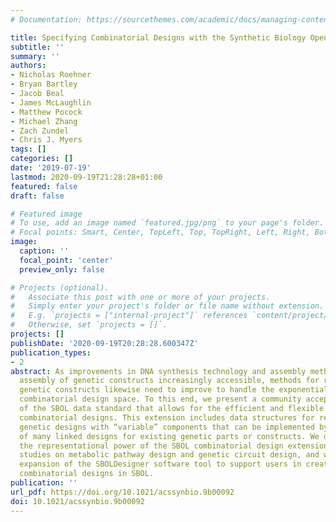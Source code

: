 ```yaml
---
# Documentation: https://sourcethemes.com/academic/docs/managing-content/

title: Specifying Combinatorial Designs with the Synthetic Biology Open Language (SBOL)
subtitle: ''
summary: ''
authors:
- Nicholas Roehner
- Bryan Bartley
- Jacob Beal
- James McLaughlin
- Matthew Pocock
- Michael Zhang
- Zach Zundel
- Chris J. Myers
tags: []
categories: []
date: '2019-07-19'
lastmod: 2020-09-19T21:28:28+01:00
featured: false
draft: false

# Featured image
# To use, add an image named `featured.jpg/png` to your page's folder.
# Focal points: Smart, Center, TopLeft, Top, TopRight, Left, Right, BottomLeft, Bottom, BottomRight.
image:
  caption: ''
  focal_point: 'center'
  preview_only: false

# Projects (optional).
#   Associate this post with one or more of your projects.
#   Simply enter your project's folder or file name without extension.
#   E.g. `projects = ["internal-project"]` references `content/project/deep-learning/index.md`.
#   Otherwise, set `projects = []`.
projects: []
publishDate: '2020-09-19T20:28:28.600347Z'
publication_types:
- 2
abstract: As improvements in DNA synthesis technology and assembly methods make combinatorial
  assembly of genetic constructs increasingly accessible, methods for representing
  genetic constructs likewise need to improve to handle the exponential growth of
  combinatorial design space. To this end, we present a community accepted extension
  of the SBOL data standard that allows for the efficient and flexible encoding of
  combinatorial designs. This extension includes data structures for representing
  genetic designs with “variable” components that can be implemented by choosing one
  of many linked designs for existing genetic parts or constructs. We demonstrate
  the representational power of the SBOL combinatorial design extension through case
  studies on metabolic pathway design and genetic circuit design, and we report the
  expansion of the SBOLDesigner software tool to support users in creating and modifying
  combinatorial designs in SBOL.
publication: ''
url_pdf: https://doi.org/10.1021/acssynbio.9b00092
doi: 10.1021/acssynbio.9b00092
---
```

